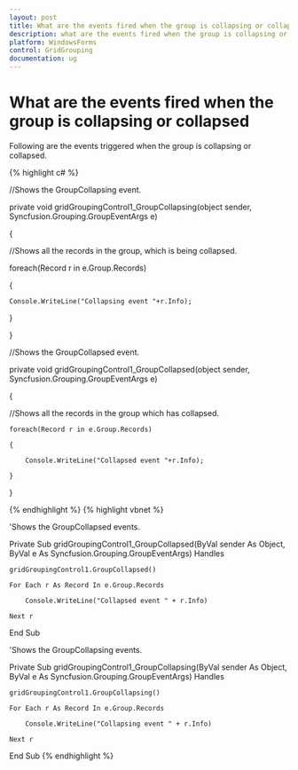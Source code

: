```yaml
---
layout: post
title: What are the events fired when the group is collapsing or collapsed | WindowsForms | Syncfusion
description: what are the events fired when the group is collapsing or collapsed
platform: WindowsForms
control: GridGrouping
documentation: ug
---
```


# What are the events fired when the group is collapsing or collapsed

Following are the events triggered when the group is collapsing or collapsed.

{% highlight c# %}



//Shows the GroupCollapsing event.

private void gridGroupingControl1_GroupCollapsing(object sender, Syncfusion.Grouping.GroupEventArgs e)

{

//Shows all the records in the group, which is being collapsed.

foreach(Record r in e.Group.Records)

{

    Console.WriteLine("Collapsing event "+r.Info);

}

}



//Shows the GroupCollapsed event.

private void gridGroupingControl1_GroupCollapsed(object sender, Syncfusion.Grouping.GroupEventArgs e)

{

//Shows all the records in the group which has collapsed.

    foreach(Record r in e.Group.Records)

    {

        Console.WriteLine("Collapsed event "+r.Info);

    }

}

{% endhighlight  %}
{% highlight vbnet %}




'Shows the GroupCollapsed events.

 Private Sub gridGroupingControl1_GroupCollapsed(ByVal sender As Object, ByVal e As Syncfusion.Grouping.GroupEventArgs) Handles 

    gridGroupingControl1.GroupCollapsed()

    For Each r As Record In e.Group.Records

        Console.WriteLine("Collapsed event " + r.Info)

    Next r

End Sub



'Shows the GroupCollapsing events.

  Private Sub gridGroupingControl1_GroupCollapsing(ByVal sender As Object, ByVal e As Syncfusion.Grouping.GroupEventArgs) Handles 

    gridGroupingControl1.GroupCollapsing()

    For Each r As Record In e.Group.Records

        Console.WriteLine("Collapsing event " + r.Info)

    Next r

End Sub
{% endhighlight  %}
